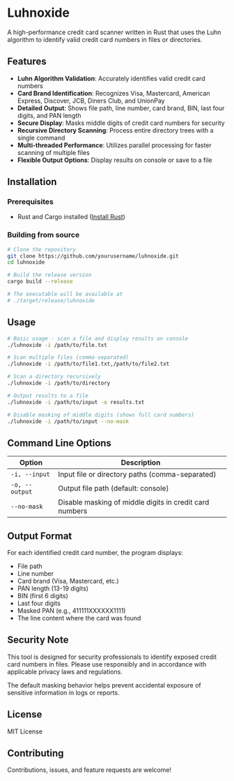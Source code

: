 # Luhnoxide

A high-performance credit card scanner written in Rust that uses the Luhn algorithm to identify valid credit card numbers in files or directories.

## Features

- **Luhn Algorithm Validation**: Accurately identifies valid credit card numbers
- **Card Brand Identification**: Recognizes Visa, Mastercard, American Express, Discover, JCB, Diners Club, and UnionPay
- **Detailed Output**: Shows file path, line number, card brand, BIN, last four digits, and PAN length
- **Secure Display**: Masks middle digits of credit card numbers for security
- **Recursive Directory Scanning**: Process entire directory trees with a single command
- **Multi-threaded Performance**: Utilizes parallel processing for faster scanning of multiple files
- **Flexible Output Options**: Display results on console or save to a file

## Installation

### Prerequisites
- Rust and Cargo installed ([Install Rust](https://www.rust-lang.org/tools/install))

### Building from source
```bash
# Clone the repository
git clone https://github.com/yourusername/luhnoxide.git
cd luhnoxide

# Build the release version
cargo build --release

# The executable will be available at
# ./target/release/luhnoxide
```

## Usage

```bash
# Basic usage - scan a file and display results on console
./luhnoxide -i /path/to/file.txt

# Scan multiple files (comma-separated)
./luhnoxide -i /path/to/file1.txt,/path/to/file2.txt

# Scan a directory recursively
./luhnoxide -i /path/to/directory

# Output results to a file
./luhnoxide -i /path/to/input -o results.txt

# Disable masking of middle digits (shows full card numbers)
./luhnoxide -i /path/to/input --no-mask
```

## Command Line Options

| Option | Description |
|--------|-------------|
| `-i, --input` | Input file or directory paths (comma-separated) |
| `-o, --output` | Output file path (default: console) |
| `--no-mask` | Disable masking of middle digits in credit card numbers |

## Output Format

For each identified credit card number, the program displays:
- File path
- Line number
- Card brand (Visa, Mastercard, etc.)
- PAN length (13-19 digits)
- BIN (first 6 digits)
- Last four digits
- Masked PAN (e.g., 411111XXXXXX1111)
- The line content where the card was found

## Security Note

This tool is designed for security professionals to identify exposed credit card numbers in files. Please use responsibly and in accordance with applicable privacy laws and regulations.

The default masking behavior helps prevent accidental exposure of sensitive information in logs or reports.

## License

MIT License

## Contributing

Contributions, issues, and feature requests are welcome!
